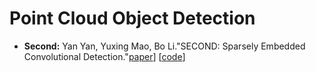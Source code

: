 # Point Cloud Object Detection
* **Second:** Yan Yan, Yuxing Mao, Bo Li."SECOND: Sparsely Embedded Convolutional Detection."[paper](https://pdfs.semanticscholar.org/5125/a16039cabc6320c908a4764f32596e018ad3.pdf)] [[code](https://github.com/traveller59/second.pytorch)]
